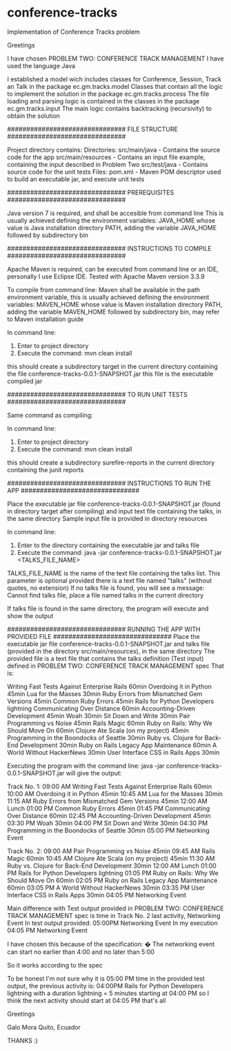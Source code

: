 # conference-tracks
Implementation of Conference Tracks problem

Greetings

I have chosen PROBLEM TWO: CONFERENCE TRACK MANAGEMENT
I have used the language Java

I established a model wich includes classes for Conference, Session, Track an Talk
in the package ec.gm.tracks.model
Classes that contain all the logic to implement the solution in the package
ec.gm.tracks.process
The file loading and parsing logic is contained in the classes in the package
ec.gm.tracks.input
The main logic contains backtracking (recursivity) to obtain the solution


###############################
FILE STRUCTURE
###############################

Project directory contains:
Directories:
src/main/java - Contains the source code for the app
src/main/resources - Contains an input file example, containing the input described in Problem Two
src/test/java - Contains source code for the unit tests
Files:
pom.xml - Maven POM descriptor used to build an executable jar, and execute unit tests

###############################
PREREQUISITES
###############################

Java version 7 is required, and shall be accesible from command line
This is usually achieved defining the environment variables: 
JAVA_HOME whose value is Java installation directory
PATH, adding the variable JAVA_HOME followed by subdirectory bin


###############################
INSTRUCTIONS TO COMPILE
###############################

Apache Maven is required, can be executed from command line or an IDE, personally I use Eclipse IDE.
Tested with Apache Maven version 3.3.9

To compile from command line:
Maven shall be available in the path environment variable, this is usually achieved defining the environment variables: 
MAVEN_HOME whose value is Maven installation directory
PATH, adding the variable MAVEN_HOME followed by subdirectory bin, may refer to Maven installation guide

In command line:
1. Enter to project directory
2. Execute the command:
mvn clean install

this should create a subdirectory target in the current directory containing the file conference-tracks-0.0.1-SNAPSHOT.jar
this file is the executable compiled jar

###############################
TO RUN UNIT TESTS
###############################

Same command as compiling:

In command line:
1. Enter to project directory
2. Execute the command:
mvn clean install

this should create a subdirectory surefire-reports in the current directory containing the junit reports

###############################
INSTRUCTIONS TO RUN THE APP
###############################

Place the executable jar file conference-tracks-0.0.1-SNAPSHOT.jar (found in directory target after compiling) and input text file containing the talks, in the same directory
Sample input file is provided in directory resources

In command line:
1. Enter to the directory containing the executable jar and talks file
2. Execute the command:
java -jar conference-tracks-0.0.1-SNAPSHOT.jar <TALKS_FILE_NAME>

TALKS_FILE_NAME is the name of the text file containing the talks list. 
This parameter is optional provided there is a text file named "talks" (without quotes, no extension)
If no talks file is found, you will see a message:
Cannot find talks file, place a file named talks in the current directory

If talks file is found in the same directory, the program will execute and show the output

###############################
RUNNING THE APP WITH PROVIDED FILE
###############################
Place the executable jar file conference-tracks-0.0.1-SNAPSHOT.jar and talks file (provided in the directory src/main/resources), in the same directory
The provided file is a text file that contains the talks definition (Test input) defined in PROBLEM TWO: CONFERENCE TRACK MANAGEMENT spec
That is:

Writing Fast Tests Against Enterprise Rails 60min
Overdoing it in Python 45min
Lua for the Masses 30min
Ruby Errors from Mismatched Gem Versions 45min
Common Ruby Errors 45min
Rails for Python Developers lightning
Communicating Over Distance 60min
Accounting-Driven Development 45min
Woah 30min
Sit Down and Write 30min
Pair Programming vs Noise 45min
Rails Magic 60min
Ruby on Rails: Why We Should Move On 60min
Clojure Ate Scala (on my project) 45min
Programming in the Boondocks of Seattle 30min
Ruby vs. Clojure for Back-End Development 30min
Ruby on Rails Legacy App Maintenance 60min
A World Without HackerNews 30min
User Interface CSS in Rails Apps 30min

Executing the program with the command line:
java -jar conference-tracks-0.0.1-SNAPSHOT.jar
will give the output:

Track No. 1:
09:00 AM Writing Fast Tests Against Enterprise Rails 60min
10:00 AM Overdoing it in Python 45min
10:45 AM Lua for the Masses 30min
11:15 AM Ruby Errors from Mismatched Gem Versions 45min
12:00 AM Lunch
01:00 PM Common Ruby Errors 45min
01:45 PM Communicating Over Distance 60min
02:45 PM Accounting-Driven Development 45min
03:30 PM Woah 30min
04:00 PM Sit Down and Write 30min
04:30 PM Programming in the Boondocks of Seattle 30min
05:00 PM Networking Event

Track No. 2:
09:00 AM Pair Programming vs Noise 45min
09:45 AM Rails Magic 60min
10:45 AM Clojure Ate Scala (on my project) 45min
11:30 AM Ruby vs. Clojure for Back-End Development 30min
12:00 AM Lunch
01:00 PM Rails for Python Developers lightning
01:05 PM Ruby on Rails: Why We Should Move On 60min
02:05 PM Ruby on Rails Legacy App Maintenance 60min
03:05 PM A World Without HackerNews 30min
03:35 PM User Interface CSS in Rails Apps 30min
04:05 PM Networking Event

Main difference with Test output provided in PROBLEM TWO: CONFERENCE TRACK MANAGEMENT spec is time in Track No. 2 last activity, Networking Event
In test output provided:
05:00PM Networking Event
In my execution
04:05 PM Networking Event

I have chosen this because of the specification:
� The networking event can start no earlier than 4:00 and no later than 5:00

So it works according to the spec

To be honest I'm not sure why it is 05:00 PM time in the provided test output, the previous activity is:
04:00PM Rails for Python Developers lightning
with a duration lightning = 5 minutes starting at 04:00 PM
so I think the next activity should start at 04:05 PM
that's all

Greetings

Galo Mora
Quito, Ecuador

THANKS :)



